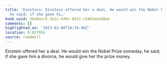```yaml
---
title: 'Einstein: Einstein offered her a deal. He would win the Nobel Prize someday,
  he said; if she gave hi…'
book_uuid: 3ba0acc5-3a1c-439c-8422-c5463eeed8ee
comments: []
highlighted_on: '2013-01-08T18:34:46Z'
location: 0.027054
source: readmill
---
```


Einstein offered her a deal. He would win the Nobel Prize someday, he said; if she gave him a divorce, he would give her the prize money.